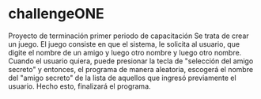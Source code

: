 # challengeONE
Proyecto de terminación primer periodo de capacitación
Se trata de crear un juego. El juego consiste en que el sistema, le solicita al usuario, que digite el nombre de un amigo y luego otro nombre  y luego otro nombre. Cuando el usuario quiera, puede presionar la tecla de "selección del amigo secreto" y entonces, el programa de manera aleatoria, escogerá el nombre del "amigo secreto" de la lista de aquellos que ingresó previamente el usuario. Hecho esto, finalizará el programa. 
